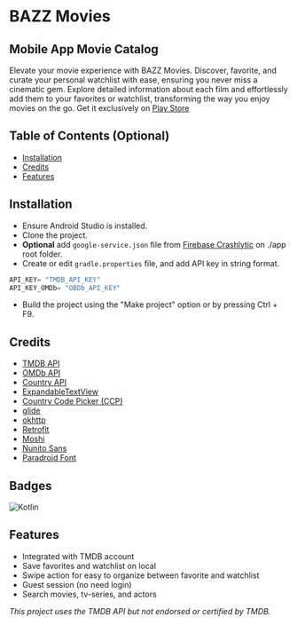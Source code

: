# BAZZ Movies

## Mobile App Movie Catalog
Elevate your movie experience with BAZZ Movies. Discover, favorite, and curate your personal watchlist with ease, ensuring you never miss a cinematic gem. Explore detailed information about each film and effortlessly add them to your favorites or watchlist, transforming the way you enjoy movies on the go. Get it exclusively on [Play Store](https://play.google.com/store/apps/details?id=com.bazz.bazz_movies)

## Table of Contents (Optional)
- [Installation](#installation)
- [Credits](#credits)
- [Features](#features)

## Installation
- Ensure Android Studio is installed.
- Clone the project.
- **Optional** add `google-service.json` file from [Firebase Crashlytic](https://firebase.google.com/docs/crashlytics) on ./app root folder.
- Create or edit `gradle.properties` file, and add API key in string format.
```kotlin  
API_KEY= "TMDB_API_KEY"  
API_KEY_OMDb= "OBDb_API_KEY"  
```
- Build the project using the "Make project" option or by pressing Ctrl + F9.

## Credits
- [TMDB API](https://www.themoviedb.org/)
- [OMDb API](https://www.omdbapi.com/)
- [Country API](https://country.is/)
- [ExpandableTextView](https://github.com/glailton/ExpandableTextView)
- [Country Code Picker (CCP)](https://github.com/hbb20/CountryCodePickerProject)
- [glide](https://bumptech.github.io/glide/)
- [okhttp](https://github.com/square/okhttp)
- [Retrofit](https://github.com/square/retrofit)
- [Moshi](https://github.com/square/moshi)
- [Nunito Sans](https://fonts.google.com/specimen/Nunito+Sans)
- [Paradroid Font](https://www.myfonts.com/collections/paradroid-font-the-northern-block)

## Badges
![Kotlin](https://img.shields.io/badge/Kotlin-100%25-green)

## Features
- Integrated with TMDB account
- Save favorites and watchlist on local
- Swipe action for easy to organize between favorite and watchlist
- Guest session (no need login)
- Search movies, tv-series, and actors


*This project uses the TMDB API but not endorsed or certified by TMDB.*